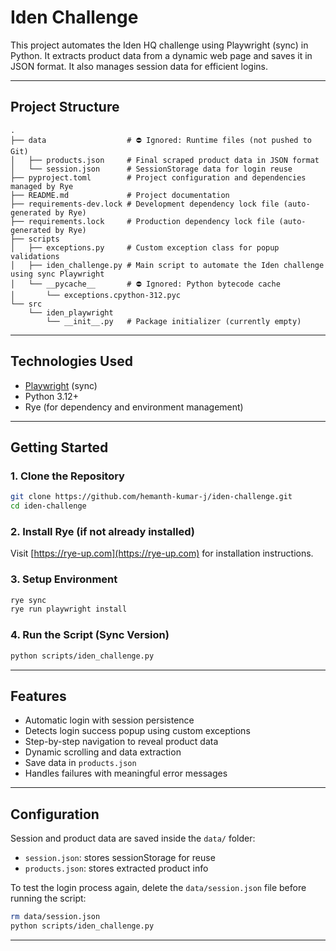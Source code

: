 # Iden Challenge

This project automates the Iden HQ challenge using Playwright (sync) in Python. It extracts product data from a dynamic web page and saves it in JSON format. It also manages session data for efficient logins.

---

## Project Structure

```
.
├── data                  # ⛔️ Ignored: Runtime files (not pushed to Git)
│   ├── products.json     # Final scraped product data in JSON format
│   └── session.json      # SessionStorage data for login reuse
├── pyproject.toml        # Project configuration and dependencies managed by Rye
├── README.md             # Project documentation
├── requirements-dev.lock # Development dependency lock file (auto-generated by Rye)
├── requirements.lock     # Production dependency lock file (auto-generated by Rye)
├── scripts
│   ├── exceptions.py     # Custom exception class for popup validations
│   ├── iden_challenge.py # Main script to automate the Iden challenge using sync Playwright
│   └── __pycache__       # ⛔️ Ignored: Python bytecode cache
│       └── exceptions.cpython-312.pyc
└── src
    └── iden_playwright
        └── __init__.py   # Package initializer (currently empty)
```

---

## Technologies Used

- [Playwright](https://playwright.dev/python/) (sync)
- Python 3.12+
- Rye (for dependency and environment management)

---

## Getting Started

### 1. Clone the Repository
```bash
git clone https://github.com/hemanth-kumar-j/iden-challenge.git
cd iden-challenge
```

### 2. Install Rye (if not already installed)
Visit [https://rye-up.com](https://rye-up.com) for installation instructions.

### 3. Setup Environment
```bash
rye sync
rye run playwright install
```

### 4. Run the Script (Sync Version)
```bash
python scripts/iden_challenge.py
```

---

## Features

- Automatic login with session persistence
- Detects login success popup using custom exceptions
- Step-by-step navigation to reveal product data
- Dynamic scrolling and data extraction
- Save data in `products.json`
- Handles failures with meaningful error messages

---

## Configuration

Session and product data are saved inside the `data/` folder:

- `session.json`: stores sessionStorage for reuse
- `products.json`: stores extracted product info

To test the login process again, delete the `data/session.json` file before running the script:
```bash
rm data/session.json
python scripts/iden_challenge.py
```

---
